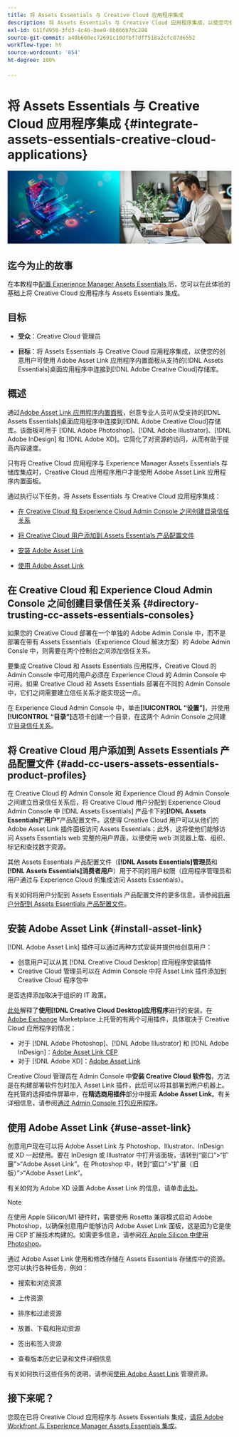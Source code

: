 ```yaml
---
title: 将 Assets Essentials 与 Creative Cloud 应用程序集成
description: 将 Assets Essentials 与 Creative Cloud 应用程序集成，以使您可使用 Adobe Asset Link 应用程序内置面板从支持的 [!DNL Adobe Creative Cloud] 桌面应用程序中连接到 [!DNL Assets Essentials] 存储库。
exl-id: 611fd958-3fd3-4c46-bee9-8b866b7dc208
source-git-commit: a40b608ec72691c10dfbf7dff518a2cfc87d6552
workflow-type: ht
source-wordcount: '854'
ht-degree: 100%

---
```


# 将 Assets Essentials 与 Creative Cloud 应用程序集成 {#integrate-assets-essentials-creative-cloud-applications}

![用于切换深色和浅色主题的首选项](assets/cce-creative-cloud.png)

## 迄今为止的故事

在本教程中[配置 Experience Manager Assets Essentials ](adminster-aem-assets-essentials.md)后，您可以在此体验的基础上将 Creative Cloud 应用程序与 Assets Essentials 集成。

## 目标

* **受众**：Creative Cloud 管理员

* **目标**：将 Assets Essentials 与 Creative Cloud 应用程序集成，以使您的创意用户可使用 Adobe Asset Link 应用程序内置面板从支持的[!DNL Assets Essentials]桌面应用程序中连接到[!DNL Adobe Creative Cloud]存储库。

## 概述

通过[Adobe Asset Link 应用程序内置面板](https://www.adobe.com/cn/creativecloud/business/enterprise/adobe-asset-link.html)，创意专业人员可从受支持的[!DNL Assets Essentials]桌面应用程序中连接到[!DNL Adobe Creative Cloud]存储库。该面板可用于 [!DNL Adobe Photoshop]、[!DNL Adobe Illustrator]、[!DNL Adobe InDesign] 和 [!DNL Adobe XD]。它简化了对资源的访问，从而有助于提高内容速度。

只有将 Creative Cloud 应用程序与 Experience Manager Assets Essentials 存储库集成时，Creative Cloud 应用程序用户才能使用 Adobe Asset Link 应用程序内置面板。

通过执行以下任务，将 Assets Essentials 与 Creative Cloud 应用程序集成：

* [在 Creative Cloud 和 Experience Cloud Admin Console 之间创建目录信任关系](#directory-trusting-cc-assets-essentials-consoles)

* [将 Creative Cloud 用户添加到 Assets Essentials 产品配置文件](#add-cc-users-assets-essentials-product-profiles)

* [安装 Adobe Asset Link](#install-asset-link)

* [使用 Adobe Asset Link](#use-asset-link)

## 在 Creative Cloud 和 Experience Cloud Admin Console 之间创建目录信任关系 {#directory-trusting-cc-assets-essentials-consoles}

如果您的 Creative Cloud 部署在一个单独的 Adobe Admin Consle 中，而不是部署在带有 Assets Essentials（Experience Cloud 解决方案）的 Adobe Admin Consle 中，则需要在两个控制台之间添加信任关系。

要集成 Creative Cloud 和 Assets Essentials 应用程序，Creative Cloud 的 Admin Console 中可用的用户必须在 Experience Cloud 的 Admin Console 中可用。如果 Creative Cloud 和 Assets Essentials 部署在不同的 Admin Console 中，它们之间需要建立信任关系才能实现这一点。

在 Experience Cloud Admin Console 中，单击&#x200B;**[!UICONTROL “设置”]**，并使用&#x200B;**[!UICONTROL “目录”]**&#x200B;选项卡创建一个目录，在这两个 Admin Console 之间建立[目录信任关系](https://helpx.adobe.com/enterprise/using/set-up-identity.html#directory-trusting)。

## 将 Creative Cloud 用户添加到 Assets Essentials 产品配置文件 {#add-cc-users-assets-essentials-product-profiles}

在 Creative Cloud 的 Admin Console 和 Experience Cloud 的 Admin Console 之间建立目录信任关系后，将 Creative Cloud 用户分配到 Experience Cloud Admin Console 中 [!DNL Assets Essentials] 产品卡下的&#x200B;**[!DNL Assets Essentials]“用户”**&#x200B;产品配置文件。这使得 Creative Cloud 用户可以从他们的 Adobe Asset Link 插件面板访问 Assets Essentials；此外，这将使他们能够访问 Assets Essentials web 完整的用户界面，以便使用 web 浏览器上载、组织、标记和查找数字资源。

其他 Assets Essentials 产品配置文件（**[!DNL Assets Essentials]管理员**&#x200B;和&#x200B;**[!DNL Assets Essentials]消费者用户**）用于不同的用户权限（应用程序管理员和用户通过与 Experience Cloud 的集成访问 Assets Essentials）。

有关如何将用户分配到 Assets Essentials 产品配置文件的更多信息，请参阅[将用户分配到 Assets Essentials 产品配置文件](adminster-aem-assets-essentials.md#add-users-to-product-profiles)。

## 安装 Adobe Asset Link {#install-asset-link}

[!DNL Adobe Asset Link] 插件可以通过两种方式安装并提供给创意用户：

* 创意用户可以从其 [!DNL Creative Cloud Desktop] 应用程序安装插件
* Creative Cloud 管理员可以在 Admin Console 中将 Asset Link 插件添加到 Creative Cloud 程序包中

是否选择添加取决于组织的 IT 政策。

[此处](https://helpx.adobe.com/creative-cloud/kb/installingextensionsandaddons.html)解释了&#x200B;**使用[!DNL Creative Cloud Desktop]应用程序**&#x200B;进行的安装。在 [Adobe Exchange](https://exchange.adobe.com/) Marketplace 上托管的有两个可用插件，具体取决于 Creative Cloud 应用程序的情况：

* 对于 [!DNL Adobe Photoshop]、[!DNL Adobe Illustrator] 和 [!DNL Adobe InDesign]：[Adobe Asset Link CEP](https://exchange.adobe.com/creativecloud.details.106875.adobe-asset-link-cep.html)
* 对于 [!DNL Adobe XD]：[Adobe Asset Link](https://exchange.adobe.com/creativecloud/plugindetails.html/app/cc/61d229b9)

Creative Cloud 管理员在 Admin Console 中&#x200B;**安装 Creative Cloud 软件包**，方法是在构建部署软件包时加入 Asset Link 插件，此后可以将其部署到用户机器上。在托管的选择插件屏幕中，在&#x200B;**精选商用插件**&#x200B;部分中搜索 **Adobe Asset Link**。有关详细信息，请参阅[通过 Admin Console 打包应用程序](https://helpx.adobe.com/enterprise/using/package-apps-admin-console.html)。

## 使用 Adobe Asset Link {#use-asset-link}

创意用户现在可以将 Adobe Asset Link 与 Photoshop、Illustrator、InDesign 或 XD 一起使用。要在 InDesign 或 Illustrator 中打开该面板，请转到“窗口”>“扩展”>“Adobe Asset Link”。在 Photoshop 中，转到“窗口”>“扩展（旧版）”>“Adobe Asset Link”。

有关如何为 Adobe XD 设置 Adobe Asset Link 的信息，请单击[此处](https://helpx.adobe.com/cn/enterprise/using/adobe-asset-link-for-xd.html)。

>[!NOTE]
>
>在使用 Apple Silicon/M1 硬件时，需要使用 Rosetta 兼容模式启动 Adobe Photoshop，以确保创意用户能够访问 Adobe Asset Link 面板，这是因为它是使用 CEP 扩展技术构建的。如需更多信息，请参阅[在 Apple Silicon 中使用 Photoshop](https://helpx.adobe.com/photoshop/kb/photoshop-for-apple-silicon.html)。


通过 Adobe Asset Link 使用和修改存储在 Assets Essentials 存储库中的资源。您可以执行各种任务，例如：

* 搜索和浏览资源

* 上传资源

* 排序和过滤资源

* 放置、下载和拖动资源

* 签出和签入资源

* 查看版本历史记录和文件详细信息

有关如何执行这些任务的说明，请参阅[使用 Adobe Asset Link](https://helpx.adobe.com/in/enterprise/using/manage-assets-using-adobe-asset-link.html) 管理资源。

## 接下来呢？

您现在已将 Creative Cloud 应用程序与 Assets Essentials 集成，[请将 Adobe Workfront 与 Experience Manager Assets Essentials 集成](integrate-assets-essentials-workfront.md)。
